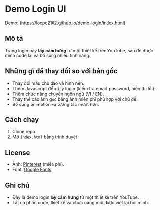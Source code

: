 # Demo Login UI

Demo: (https://locpc2102.github.io/demo-login/index.html)

## Mô tả
Trang login này **lấy cảm hứng** từ một thiết kế trên YouTube, sau đó được mình code lại và bổ sung nhiều tính năng.

## Những gì đã thay đổi so với bản gốc
- Thay đổi màu chủ đạo và hình nền.
- Thêm Javascript để xử lý login (kiểm tra email, password, hiển thị lỗi).
- Thêm chức năng chuyển ngôn ngữ (VI / EN).
- Thay thế các ảnh gốc bằng ảnh miễn phí phù hợp với chủ đề.
- Bổ sung animation và tương tác mượt hơn.

## Cách chạy
1. Clone repo.
2. Mở `index.html` bằng trình duyệt.

## License
- Ảnh: [Pinterest](https://i.pinimg.com/736x/3b/c1/85/3bc1852d99ac0162c87bb1adc136cc3b.jpg) (miễn phí).  
- Font: [Google Fonts](https://fonts.google.com/).

## Ghi chú
- Đây là demo login **lấy cảm hứng** từ một thiết kế trên YouTube.  
- Tất cả phần code, thiết kế và chức năng mới được viết lại bởi mình.
